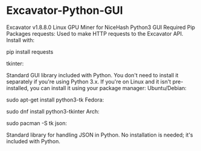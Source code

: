 # Excavator-Python-GUI
Excavator v1.8.8.0 Linux GPU Miner for NiceHash Python3 GUI
Required Pip Packages
requests:
Used to make HTTP requests to the Excavator API.
Install with:

pip install requests

tkinter:

Standard GUI library included with Python. You don't need to install it separately if you're using Python 3.x.
If you're on Linux and it isn't pre-installed, you can install it using your package manager:
Ubuntu/Debian:

sudo apt-get install python3-tk
Fedora:

sudo dnf install python3-tkinter
Arch:

sudo pacman -S tk
json:

Standard library for handling JSON in Python. No installation is needed; it's included with Python.
